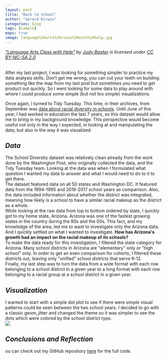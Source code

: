 ```yaml
---
layout: post
title: "Back to School"
author: "Gerard Kirwin"
categories: blog
tags: [sample]
maps: true
image: language%20arts%20class%20with%20help.jpg
---
```


<p style="font-size: 0.9rem;font-style: italic;">
<a href="https://www.flickr.com/photos/judybaxter/45968272/">"Language Arts Class with Help"</a><span> by 
<a href="https://www.flickr.com/people/judybaxter/">Judy Baxter</a></span> is licensed under 
<a href="https://creativecommons.org/licenses/by-nc-sa/2.0/?ref=ccsearch&atype=html" style="margin-right: 5px;">CC BY-NC-SA 2.0</a></p>
<br>
After my last project, I was looking for something simpler to practice my data analysis skills. 
Don’t get me wrong, you can cut your teeth on building something like the map from my last post but sometimes you need to get product out quickly. 
So I went looking for some data to play around with where I could produce some simple (but not too simple) visualizations.
<br>

Once again, I turned to Tidy Tuesday. This time, in their archives, from September was [data about racial diversity in schools](https://github.com/rfordatascience/tidytuesday/tree/master/data/2019/2019-09-24).
Until June of this year, I had worked in education the last 7 years, so this dataset would allow me to bring in my background knowledge. 
This perspective would become useful not only in the way I expected, in looking at and manipulating the data; but also in the way it was visualized.

*Data* 
----------

The School Diversity dataset was relatively clean already from the work done by the Washington Post, who originally collected the data, and the Tidy Tuesday team. Looking at the data was when I formulated what question I wanted my data to answer and what I would need to do to it to get there. 
<br>
The dataset featured data on all 50 states and Washington DC. It featured data from the 1994-1995 and 2016-2017 school years as comparison. Also, the data included information about whether the district was integrated, meaning how likely is a school to have a similar racial makeup as the district as a whole.
<br>
While looking at the raw data from top to bottom ordered by state, I quickly got to my home state, Arizona. Arizona was one of the fastest growing states in the country during the 90s and the 00s. This fact, and my knowledge of the area, led me to want to investigate only the Arizona data. And I quickly settled on what I wanted to investigate. <b>How has Arizona's growth had an impact on the racial makeup of its schools?</b>
<br>
To make the data ready for this investigation, I filtered the state category for Arizona. Many school districts in Arizona are "elementary" only or "high school" only. In order to get an even comparison for cohorts, I filtered these districts out, leaving only "unified" school districts that serve K-12.
<br>
Finally, my last step was to turn the data from a wide format with each row belonging to a school district in a given year to a long format with each row belonging to a racial group at a school district in a given year.

*Visualization*
----------
I wanted to start with a simple dot plot to see if there were simple visual patterns could be seen between the two school years. I decided to go with a classic geom_jitter and changed the theme so it was simpler to see the dots which were colored by the school district type.
<br>
<img src="https://raw.githack.com/gerardrobertkirwin/TT-Back-to-School/blob/master/DistributionAZSDYears2.png">


*Conclusions and Reflection*
-------------



ou can check out my GitHub repository [here](https://github.com/gerardrobertkirwin/TT-Back-to-School) for the full code.
